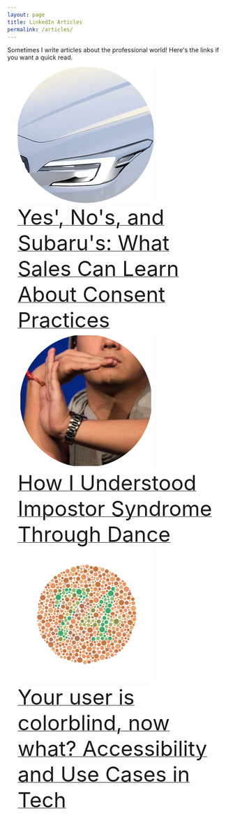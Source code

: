 ```yaml
---
layout: page
title: LinkedIn Articles
permalink: /articles/
---
```


Sometimes I write articles about the professional world! Here's the links if you want a quick read.

<ul style="list-style: none;">
	<li>
		<img src="/resources/ArticlePics/SubaruLogo.png" height="312" width="312">
		<a href="https://www.linkedin.com/pulse/yes-nos-subarus-what-sales-can-learn-consent-practices-matthew-bogert" style="float:right;"><font size="24">Yes'​, No's, and Subaru's: What Sales Can Learn About Consent Practices</font></a>
	</li>
	<br/>
	<li>
		<img src="/resources/ArticlePics/DanceLogo.png" height="312" width="312">
		<a href="https://www.linkedin.com/pulse/how-i-understood-impostor-syndrome-through-dance-matthew-bogert" style="float:right;"><font size="24">How I Understood Impostor Syndrome Through Dance</font></a>
	</li>	
	<br/>	
	<li>
		<img src="/resources/ArticlePics/ColorblindLogo.png" height="312" width="312">
		<a href="https://www.linkedin.com/pulse/your-user-colorblind-now-what-accessibility-use-cases-matthew-bogert" style="float:right;"><font size="24">Your user is colorblind, now what? Accessibility and Use Cases in Tech</font></a>
	</li>
	<br/>
</ul>
